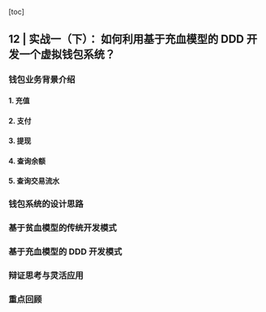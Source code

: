 [toc]

## 12 | 实战一（下）： 如何利用基于充血模型的 DDD 开发一个虚拟钱包系统？

### 钱包业务背景介绍

#### 1. 充值

#### 2. 支付

#### 3. 提现

#### 4. 查询余额

#### 5. 查询交易流水

### 钱包系统的设计思路

### 基于贫血模型的传统开发模式

### 基于充血模型的 DDD 开发模式

### 辩证思考与灵活应用

### 重点回顾